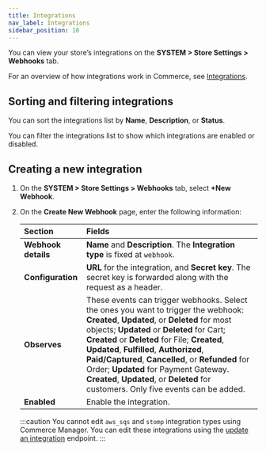 ```yaml
---
title: Integrations
nav_label: Integrations
sidebar_position: 10
---
```


You can view your store’s integrations on the **SYSTEM > Store Settings > Webhooks** tab.

For an overview of how integrations work in Commerce, see [Integrations](https://beta.elasticpath.dev/docs/api/integrations/integrations-introduction).

## Sorting and filtering integrations

You can sort the integrations list by **Name**, **Description**, or **Status**.

You can filter the integrations list to show which integrations are enabled or disabled.

## Creating a new integration

1. On the **SYSTEM > Store Settings > Webhooks** tab, select **+New Webhook**.
1. On the **Create New Webhook** page, enter the following information:

     | Section | Fields |
     | :------------- | :------------- |
     | **Webhook details** | **Name** and **Description**. The **Integration type** is fixed at `webhook`.|
     | **Configuration** | **URL** for the integration, and **Secret key**. The secret key is forwarded along with the request as a header. |
     | **Observes** | These events can trigger webhooks. Select the ones you want to trigger the webhook: **Created**, **Updated**, or **Deleted** for most objects; **Updated** or **Deleted** for Cart; **Created** or **Deleted** for File; **Created**, **Updated**, **Fulfilled**, **Authorized**, **Paid/Captured**, **Cancelled**, or **Refunded** for Order; **Updated** for Payment Gateway. **Created**, **Updated**, or **Deleted** for customers. Only five events can be added. |
     | **Enabled** | Enable the integration.|

    :::caution
    You cannot edit `aws_sqs` and `stomp` integration types using Commerce Manager. You can edit these integrations using the [update an integration](https://beta.elasticpath.dev/docs/api/integrations/update-integration) endpoint.
    :::
